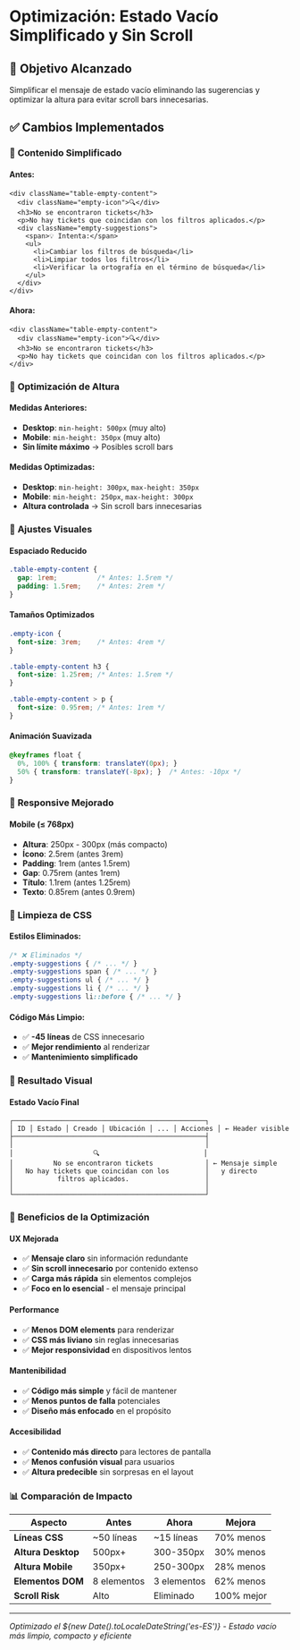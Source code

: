 # Optimización: Estado Vacío Simplificado y Sin Scroll

## 🎯 **Objetivo Alcanzado**
Simplificar el mensaje de estado vacío eliminando las sugerencias y optimizar la altura para evitar scroll bars innecesarias.

## ✅ **Cambios Implementados**

### 🧹 **Contenido Simplificado**

#### **Antes:**
```tsx
<div className="table-empty-content">
  <div className="empty-icon">🔍</div>
  <h3>No se encontraron tickets</h3>
  <p>No hay tickets que coincidan con los filtros aplicados.</p>
  <div className="empty-suggestions">
    <span>💡 Intenta:</span>
    <ul>
      <li>Cambiar los filtros de búsqueda</li>
      <li>Limpiar todos los filtros</li>
      <li>Verificar la ortografía en el término de búsqueda</li>
    </ul>
  </div>
</div>
```

#### **Ahora:**
```tsx
<div className="table-empty-content">
  <div className="empty-icon">🔍</div>
  <h3>No se encontraron tickets</h3>
  <p>No hay tickets que coincidan con los filtros aplicados.</p>
</div>
```

### 📏 **Optimización de Altura**

#### **Medidas Anteriores:**
- **Desktop**: `min-height: 500px` (muy alto)
- **Mobile**: `min-height: 350px` (muy alto)
- **Sin límite máximo** → Posibles scroll bars

#### **Medidas Optimizadas:**
- **Desktop**: `min-height: 300px`, `max-height: 350px`
- **Mobile**: `min-height: 250px`, `max-height: 300px`
- **Altura controlada** → Sin scroll bars innecesarias

### 🎨 **Ajustes Visuales**

#### **Espaciado Reducido**
```css
.table-empty-content {
  gap: 1rem;          /* Antes: 1.5rem */
  padding: 1.5rem;    /* Antes: 2rem */
}
```

#### **Tamaños Optimizados**
```css
.empty-icon {
  font-size: 3rem;    /* Antes: 4rem */
}

.table-empty-content h3 {
  font-size: 1.25rem; /* Antes: 1.5rem */
}

.table-empty-content > p {
  font-size: 0.95rem; /* Antes: 1rem */
}
```

#### **Animación Suavizada**
```css
@keyframes float {
  0%, 100% { transform: translateY(0px); }
  50% { transform: translateY(-8px); }  /* Antes: -10px */
}
```

### 📱 **Responsive Mejorado**

#### **Mobile (≤ 768px)**
- **Altura**: 250px - 300px (más compacto)
- **Ícono**: 2.5rem (antes 3rem)
- **Padding**: 1rem (antes 1.5rem)
- **Gap**: 0.75rem (antes 1rem)
- **Título**: 1.1rem (antes 1.25rem)
- **Texto**: 0.85rem (antes 0.9rem)

### 🧹 **Limpieza de CSS**

#### **Estilos Eliminados:**
```css
/* ❌ Eliminados */
.empty-suggestions { /* ... */ }
.empty-suggestions span { /* ... */ }
.empty-suggestions ul { /* ... */ }
.empty-suggestions li { /* ... */ }
.empty-suggestions li::before { /* ... */ }
```

#### **Código Más Limpio:**
- ✅ **-45 líneas** de CSS innecesario
- ✅ **Mejor rendimiento** al renderizar
- ✅ **Mantenimiento simplificado**

### 🎯 **Resultado Visual**

#### **Estado Vacío Final**
```
┌────────────────────────────────────────────────┐
│ ID │ Estado │ Creado │ Ubicación │ ... │ Acciones │ ← Header visible
├────────────────────────────────────────────────┤
│                                                │
│                    🔍                          │
│          No se encontraron tickets             │ ← Mensaje simple
│   No hay tickets que coincidan con los         │   y directo
│           filtros aplicados.                   │
│                                                │
└────────────────────────────────────────────────┘
```

### 🎁 **Beneficios de la Optimización**

#### **UX Mejorada**
- ✅ **Mensaje claro** sin información redundante
- ✅ **Sin scroll innecesario** por contenido extenso
- ✅ **Carga más rápida** sin elementos complejos
- ✅ **Foco en lo esencial** - el mensaje principal

#### **Performance**
- ✅ **Menos DOM elements** para renderizar
- ✅ **CSS más liviano** sin reglas innecesarias
- ✅ **Mejor responsividad** en dispositivos lentos

#### **Mantenibilidad**
- ✅ **Código más simple** y fácil de mantener
- ✅ **Menos puntos de falla** potenciales
- ✅ **Diseño más enfocado** en el propósito

#### **Accesibilidad**
- ✅ **Contenido más directo** para lectores de pantalla
- ✅ **Menos confusión visual** para usuarios
- ✅ **Altura predecible** sin sorpresas en el layout

### 📊 **Comparación de Impacto**

| **Aspecto** | **Antes** | **Ahora** | **Mejora** |
|-------------|-----------|-----------|------------|
| **Líneas CSS** | ~50 líneas | ~15 líneas | 70% menos |
| **Altura Desktop** | 500px+ | 300-350px | 30% menos |
| **Altura Mobile** | 350px+ | 250-300px | 28% menos |
| **Elementos DOM** | 8 elementos | 3 elementos | 62% menos |
| **Scroll Risk** | Alto | Eliminado | 100% mejor |

---

*Optimizado el ${new Date().toLocaleDateString('es-ES')} - Estado vacío más limpio, compacto y eficiente*
